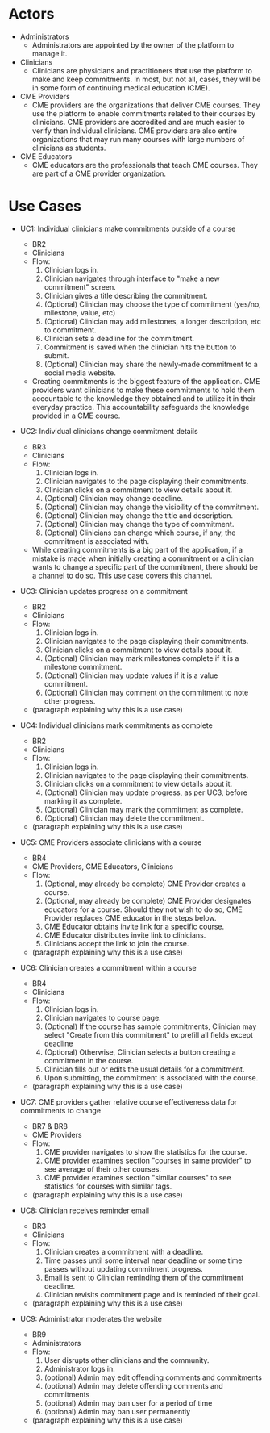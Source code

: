 # Actors

- Administrators
  - Administrators are appointed by the owner of the platform to manage it.
- Clinicians
  - Clinicians  are physicians and practitioners that use the platform to make 
and keep commitments. In most, but not all, cases, they will be in some form of 
continuing medical education (CME).
- CME Providers
  - CME providers are the organizations that deliver CME courses. They use 
the platform to enable commitments related to their courses by clinicians. 
CME providers are accredited and are much easier to verify than individual 
clinicians. CME providers are also entire organizations that may run many 
courses with large numbers of clinicians as students.
- CME Educators
  - CME educators are the professionals that teach CME courses. They are part 
of a CME provider organization.

# Use Cases

- UC1: Individual clinicians make commitments outside of a course
  - BR2
  - Clinicians
  - Flow:
    1. Clinician logs in. 
    2. Clinician navigates through interface to "make a new commitment" screen.
    3. Clinician gives a title describing the commitment.
    4. (Optional) Clinician may choose the type of commitment (yes/no, 
    milestone, value, etc)
    4. (Optional) Clinician may add milestones, a longer description, etc to 
    commitment.
    5. Clinician sets a deadline for the commitment.
    6. Commitment is saved when the clinician hits the button to submit.
    7. (Optional) Clinician may share the newly-made commitment to a social 
    media website.
  - Creating commitments is the biggest feature of the application. CME providers
  want clinicians to make these commitments to hold them accountable to the 
  knowledge they obtained and to utilize it in their everyday practice. This
  accountability safeguards the knowledge provided in a CME course.

- UC2: Individual clinicians change commitment details
  - BR3
  - Clinicians
  - Flow:
    1. Clinician logs in.
    2. Clinician navigates to the page displaying their commitments.
    3. Clinician clicks on a commitment to view details about it.
    4. (Optional) Clinician may change deadline.
    5. (Optional) Clinician may change the visibility of the commitment.
    6. (Optional) Clinician may change the title and description.
    7. (Optional) Clinician may change the type of commitment.
    8. (Optional) Clinicians can change which course, if any, the commitment
    is associated with.
  - While creating commitments is a big part of the application, if a mistake
  is made when initially creating a commitment or a clinician wants to change
  a specific part of the commitment, there should be a channel to do so. This
  use case covers this channel. 

- UC3: Clinician updates progress on a commitment
  - BR2
  - Clinicians
  - Flow:
    1. Clinician logs in.
    2. Clinician navigates to the page displaying their commitments.
    3. Clinician clicks on a commitment to view details about it.
    4. (Optional) Clinician may mark milestones complete if it is a milestone 
    commitment.
    5. (Optional) Clinician may update values if it is a value commitment.
    6. (Optional) Clinician may comment on the commitment to note other 
progress.
  - (paragraph explaining why this is a use case)

- UC4: Individual clinicians mark commitments as complete
  - BR2
  - Clinicians
  - Flow:
    1. Clinician logs in.
    2. Clinician navigates to the page displaying their commitments.
    3. Clinician clicks on a commitment to view details about it.
    4. (Optional) Clinician may update progress, as per UC3, before marking it
as complete.
    5. (Optional) Clinician may mark the commitment as complete.
    6. (Optional) Clinician may delete the commitment.
  - (paragraph explaining why this is a use case)

- UC5: CME Providers associate clinicians with a course
  - BR4
  - CME Providers, CME Educators, Clinicians
  - Flow:
    1. (Optional, may already be complete) CME Provider creates a course.
    2. (Optional, may already be complete) CME Provider designates educators
for a course. Should they not wish to do so, CME Provider replaces CME educator
in the steps below.
    3. CME Educator obtains invite link for a specific course.
    4. CME Educator distributes invite link to clinicians.
    5. Clinicians accept the link to join the course.
  - (paragraph explaining why this is a use case)

- UC6: Clinician creates a commitment within a course
  - BR4
  - Clinicians
  - Flow:
    1. Clinician logs in.
    2. Clinician navigates to course page.
    3. (Optional) If the course has sample commitments, Clinician may select 
    "Create from this commitment" to prefill all fields except deadline
    4. (Optional) Otherwise, Clinician selects a button creating a commitment
    in the course.
    5. Clinician fills out or edits the usual details for a commitment.
    6. Upon submitting, the commitment is associated with the course.
  - (paragraph explaining why this is a use case)

- UC7: CME providers gather relative course effectiveness data for commitments
to change
  - BR7 & BR8
  - CME Providers
  - Flow:
    1. CME provider navigates to show the statistics for the course.
    2. CME provider examines section "courses in same provider" to see average
    of their other courses.
    3. CME provider examines section "similar courses" to see statistics for 
    courses with similar tags. 
  - (paragraph explaining why this is a use case)

- UC8: Clinician receives reminder email 
  - BR3
  - Clinicians
  - Flow:
    1. Clinician creates a commitment with a deadline.
    2. Time passes until some interval near deadline or some time passes
    without updating commitment progress.
    3. Email is sent to Clinician reminding them of the commitment deadline.
    4. Clinician revisits commitment page and is reminded of their goal.
  - (paragraph explaining why this is a use case)

- UC9: Administrator moderates the website
  - BR9
  - Administrators
  - Flow:
    1. User disrupts other clinicians and the community.
    2. Administrator logs in.
    2. (optional) Admin may edit offending comments and commitments
    3. (optional) Admin may delete offending comments and commitments
    4. (optional) Admin may ban user for a period of time
    5. (optional) Admin may ban user permanently
  - (paragraph explaining why this is a use case)

